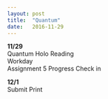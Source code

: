 ```yaml
---
layout: post
title:  "Quantum"
date:   2016-11-29
---
```

**11/29**
<br>
Quantum Holo Reading
<br>
Workday
<br>
Assignment 5 Progress Check in


**12/1**
<br>
Submit Print
